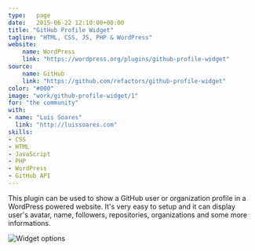 ```yaml
---
type:   page
date:	2015-06-22 12:10:00+00:00
title: "GitHub Profile Widget"
tagline: "HTML, CSS, JS, PHP & WordPress"
website:
    name: WordPress
    link: "https://wordpress.org/plugins/github-profile-widget"
source:
    name: GitHub
    link: "https://github.com/refactors/github-profile-widget"
color: "#000"
image: "work/github-profile-widget/1"
for: "the community"
with:
- name: "Luís Soares"
  link: "http://luissoares.com"
skills:
- CSS
- HTML
- JavaScript
- PHP
- WordPress
- GitHub API
---
```


This plugin can be used to show a GitHub user or organization profile in a WordPress powered website. It's very easy to setup and it can display user's avatar, name, followers, repositories, organizations and some more informations.

![Widget options](/images/work/github-profile-widget/2.jpg)
